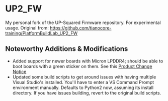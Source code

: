 # UP2_FW

My personal fork of the UP-Squared Firmware repository. For experimental usage.
Original from: https://github.com/tianocore-training/PlatformBuildLab_UP2_FW

## Noteworthy Additions & Modifications

* Added support for newer boards with Micron LPDDR4; should be able to boot boards with a green sticker on them. See this [Product Change Notice](https://up-board.org/pcn-up-squared-dram-emmc-bios/)
* Updated some build scripts to get around issues with having multiple Visual Studio's installed. You'll have to enter a VS Command Prompt environment manually. Defaults to Python2 now, assuming its install directory. If you have issues building, revert to the original build scripts.

